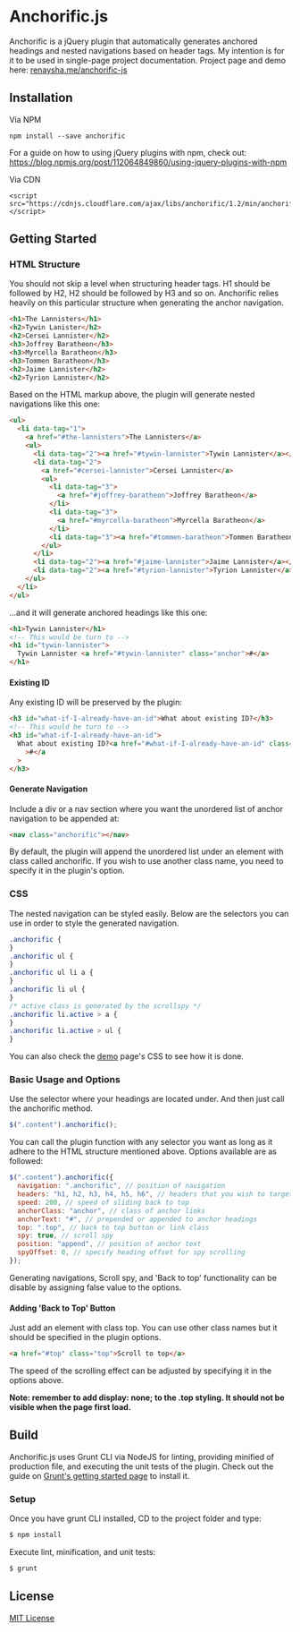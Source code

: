 # Anchorific.js

Anchorific is a jQuery plugin that automatically generates anchored headings and nested navigations based on header tags. My intention is for it to be used in single-page project documentation.
Project page and demo here: [renaysha.me/anchorific-js](http://renaysha.me/anchorific-js)

## Installation

Via NPM

```
npm install --save anchorific
```

For a guide on how to using jQuery plugins with npm, check out: https://blog.npmjs.org/post/112064849860/using-jquery-plugins-with-npm

Via CDN

```
<script src="https://cdnjs.cloudflare.com/ajax/libs/anchorific/1.2/min/anchorific.min.js"></script>
```

## Getting Started

### HTML Structure

You should not skip a level when structuring header tags. H1 should be followed by H2, H2 should be followed by H3 and so on. Anchorific relies heavily on this particular structure when generating the anchor navigation.

```html
<h1>The Lannisters</h1>
<h2>Tywin Lanister</h2>
<h2>Cersei Lannister</h2>
<h3>Joffrey Baratheon</h3>
<h3>Myrcella Baratheon</h3>
<h3>Tommen Baratheon</h3>
<h2>Jaime Lannister</h2>
<h2>Tyrion Lannister</h2>
```

Based on the HTML markup above, the plugin will generate nested navigations like this one:

```html
<ul>
  <li data-tag="1">
    <a href="#the-lannisters">The Lannisters</a>
    <ul>
      <li data-tag="2"><a href="#tywin-lannister">Tywin Lannister</a></li>
      <li data-tag="2">
        <a href="#cersei-lannister">Cersei Lannister</a>
        <ul>
          <li data-tag="3">
            <a href="#joffrey-baratheon">Joffrey Baratheon</a>
          </li>
          <li data-tag="3">
            <a href="#myrcella-baratheon">Myrcella Baratheon</a>
          </li>
          <li data-tag="3"><a href="#tommen-baratheon">Tommen Baratheon</a></li>
        </ul>
      </li>
      <li data-tag="2"><a href="#jaime-lannister">Jaime Lannister</a></li>
      <li data-tag="2"><a href="#tyrion-lannister">Tyrion Lannister</a></li>
    </ul>
  </li>
</ul>
```

...and it will generate anchored headings like this one:

```html
<h1>Tywin Lannister</h1>
<!-- This would be turn to -->
<h1 id="tywin-lannister">
  Tywin Lannister <a href="#tywin-lannister" class="anchor">#</a>
</h1>
```

#### Existing ID

Any existing ID will be preserved by the plugin:

```html
<h3 id="what-if-I-already-have-an-id">What about existing ID?</h3>
<!-- This would be turn to -->
<h3 id="what-if-I-already-have-an-id">
  What about existing ID?<a href="#what-if-I-already-have-an-id" class="anchor"
    >#</a
  >
</h3>
```

#### Generate Navigation

Include a div or a nav section where you want the unordered list of anchor navigation to be appended at:

```html
<nav class="anchorific"></nav>
```

By default, the plugin will append the unordered list under an element with class called anchorific. If you wish to use another class name, you need to specify it in the plugin's option.

### CSS

The nested navigation can be styled easily. Below are the selectors you can use in order to style the generated navigation.

```css
.anchorific {
}
.anchorific ul {
}
.anchorific ul li a {
}
.anchorific li ul {
}
/* active class is generated by the scrollspy */
.anchorific li.active > a {
}
.anchorific li.active > ul {
}
```

You can also check the [demo](http://renaysha.me/anchorific-js) page's CSS to see how it is done.

### Basic Usage and Options

Use the selector where your headings are located under. And then just call the anchorific method.

```javascript
$(".content").anchorific();
```

You can call the plugin function with any selector you want as long as it adhere to the HTML structure mentioned above. Options available are as followed:

```javascript
$(".content").anchorific({
  navigation: ".anchorific", // position of navigation
  headers: "h1, h2, h3, h4, h5, h6", // headers that you wish to target
  speed: 200, // speed of sliding back to top
  anchorClass: "anchor", // class of anchor links
  anchorText: "#", // prepended or appended to anchor headings
  top: ".top", // back to top button or link class
  spy: true, // scroll spy
  position: "append", // position of anchor text
  spyOffset: 0, // specify heading offset for spy scrolling
});
```

Generating navigations, Scroll spy, and 'Back to top' functionality can be disable by assigning false value to the options.

#### Adding 'Back to Top' Button

Just add an element with class top. You can use other class names but it should be specified in the plugin options.

```html
<a href="#top" class="top">Scroll to top</a>
```

The speed of the scrolling effect can be adjusted by specifying it in the options above.

**Note: remember to add display: none; to the .top styling. It should not be visible when the page first load.**

## Build

Anchorific.js uses Grunt CLI via NodeJS for linting, providing minified of production file, and executing the unit tests of the plugin. Check out the guide on [Grunt's getting started page](http://gruntjs.com/getting-started) to install it.

### Setup

Once you have grunt CLI installed, CD to the project folder and type:

```bash
$ npm install
```

Execute lint, minification, and unit tests:

```bash
$ grunt
```

## License

[MIT License](http://opensource.org/licenses/MIT)
